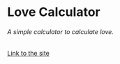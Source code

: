# Love Calculator

###### A simple calculator to calculate love.

[Link to the site](https://63ab15b5be6edb2788179780--jade-dusk-0f2c4a.netlify.app/)
